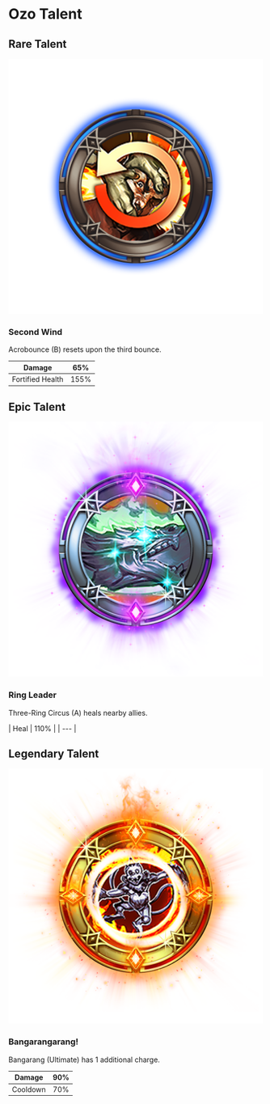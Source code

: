 # Ozo Talent

## Rare Talent

![](../../.gitbook/assets/ozo_rare.png)

### Second Wind

Acrobounce \(B\) resets upon the third bounce. 

| Damage | 65% |
| --- | --- |
| Fortified Health | 155% |

## Epic Talent

![](../../.gitbook/assets/ozo_epic.png)

### Ring Leader 

Three-Ring Circus \(A\) heals nearby allies.

| Heal  | 110% |
| --- |


## Legendary Talent

![](../../.gitbook/assets/ozo_legendary.png)

### Bangarangarang!

Bangarang \(Ultimate\) has 1 additional charge. 

| Damage  | 90% |
| --- | --- |
| Cooldown | 70% |



